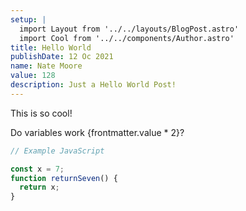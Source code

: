 ```yaml
---
setup: |
  import Layout from '../../layouts/BlogPost.astro'
  import Cool from '../../components/Author.astro'
title: Hello World
publishDate: 12 Oc 2021
name: Nate Moore
value: 128
description: Just a Hello World Post!
---
```


<Cool name={frontmatter.name} href="https://twitter.com/n_moore" client:load />

This is so cool!

Do variables work {frontmatter.value * 2}?

```javascript
// Example JavaScript

const x = 7;
function returnSeven() {
  return x;
}

```
